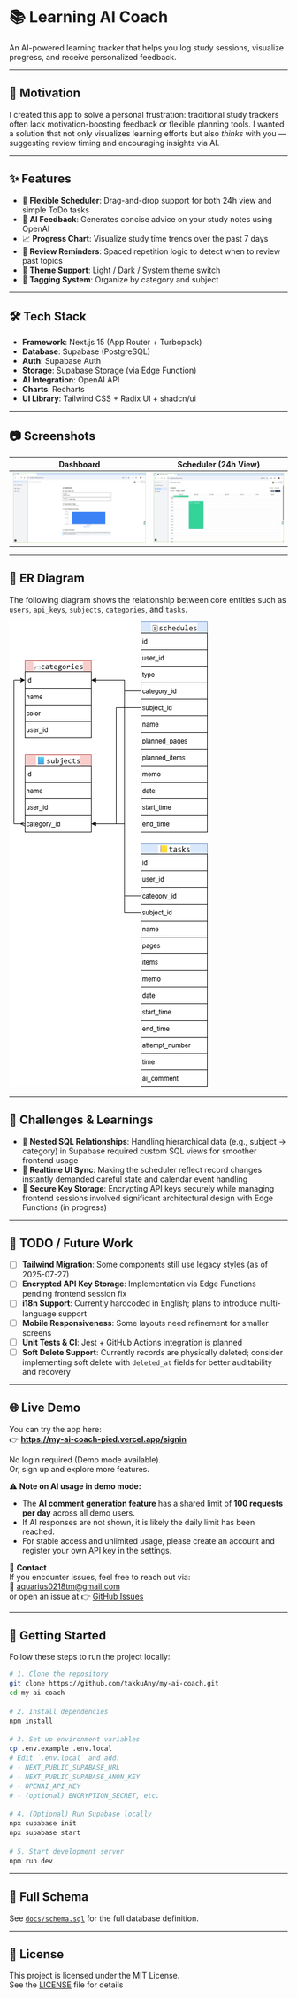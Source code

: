 # 📚 Learning AI Coach

An AI-powered learning tracker that helps you log study sessions, visualize progress, and receive personalized feedback.

---

## 🎯 Motivation

I created this app to solve a personal frustration: traditional study trackers often lack motivation-boosting feedback or flexible planning tools. I wanted a solution that not only visualizes learning efforts but also *thinks* with you — suggesting review timing and encouraging insights via AI.

---

## ✨ Features

- 📅 **Flexible Scheduler**: Drag-and-drop support for both 24h view and simple ToDo tasks  
- 🧠 **AI Feedback**: Generates concise advice on your study notes using OpenAI  
- 📈 **Progress Chart**: Visualize study time trends over the past 7 days  
- 🔔 **Review Reminders**: Spaced repetition logic to detect when to review past topics  
- 🌙 **Theme Support**: Light / Dark / System theme switch  
- 🧾 **Tagging System**: Organize by category and subject  

---

## 🛠️ Tech Stack

- **Framework**: Next.js 15 (App Router + Turbopack)  
- **Database**: Supabase (PostgreSQL)  
- **Auth**: Supabase Auth  
- **Storage**: Supabase Storage (via Edge Function)  
- **AI Integration**: OpenAI API  
- **Charts**: Recharts  
- **UI Library**: Tailwind CSS + Radix UI + shadcn/ui  

---

## 📷 Screenshots

| Dashboard | Scheduler (24h View) |
|-----------|----------------------|
| ![Dashboard](./docs/dashboard.png) | ![Scheduler](./docs/scheduler.png) |

---

## 🧩 ER Diagram

The following diagram shows the relationship between core entities such as `users`, `api_keys`, `subjects`, `categories`, and `tasks`.

![ER Diagram](./docs/er-diagram.png)

---

## 🧗 Challenges & Learnings

- 🧩 **Nested SQL Relationships**: Handling hierarchical data (e.g., subject → category) in Supabase required custom SQL views for smoother frontend usage  
- 🔄 **Realtime UI Sync**: Making the scheduler reflect record changes instantly demanded careful state and calendar event handling  
- 🔐 **Secure Key Storage**: Encrypting API keys securely while managing frontend sessions involved significant architectural design with Edge Functions (in progress)  

---

## 📝 TODO / Future Work

- [ ] **Tailwind Migration**: Some components still use legacy styles (as of 2025-07-27)  
- [ ] **Encrypted API Key Storage**: Implementation via Edge Functions pending frontend session fix  
- [ ] **i18n Support**: Currently hardcoded in English; plans to introduce multi-language support  
- [ ] **Mobile Responsiveness**: Some layouts need refinement for smaller screens  
- [ ] **Unit Tests & CI**: Jest + GitHub Actions integration is planned  
- [ ] **Soft Delete Support**: Currently records are physically deleted; consider implementing soft delete with `deleted_at` fields for better auditability and recovery  

---

## 🌐 Live Demo

You can try the app here:  
👉 **https://my-ai-coach-pied.vercel.app/signin**

No login required (Demo mode available).  
Or, sign up and explore more features.

⚠️ **Note on AI usage in demo mode:**

- The **AI comment generation feature** has a shared limit of **100 requests per day** across all demo users.
- If AI responses are not shown, it is likely the daily limit has been reached.
- For stable access and unlimited usage, please create an account and register your own API key in the settings.

💬 **Contact**  
If you encounter issues, feel free to reach out via:  
📧 aquarius0218tm@gmail.com  
or open an issue at 👉 [GitHub Issues](https://github.com/takkuAny/my-ai-coach/issues)

---

## 🚀 Getting Started

Follow these steps to run the project locally:

```bash
# 1. Clone the repository
git clone https://github.com/takkuAny/my-ai-coach.git
cd my-ai-coach

# 2. Install dependencies
npm install

# 3. Set up environment variables
cp .env.example .env.local
# Edit `.env.local` and add:
# - NEXT_PUBLIC_SUPABASE_URL
# - NEXT_PUBLIC_SUPABASE_ANON_KEY
# - OPENAI_API_KEY
# - (optional) ENCRYPTION_SECRET, etc.

# 4. (Optional) Run Supabase locally
npx supabase init
npx supabase start

# 5. Start development server
npm run dev
```
---

## 📄 Full Schema

See [`docs/schema.sql`](./docs/schema.sql) for the full database definition.

---

## 🪪 License

This project is licensed under the MIT License.  
See the [LICENSE](./LICENSE) file for details